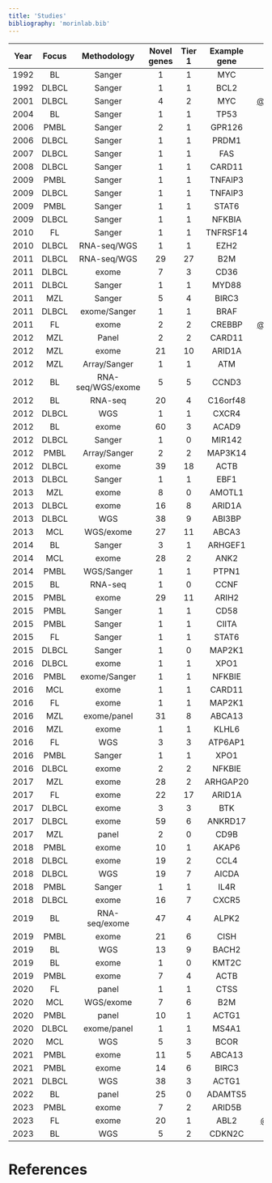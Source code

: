 ```yaml
---
title: 'Studies'
bibliography: 'morinlab.bib'
---
```


|Year|Focus|Methodology|Novel genes| Tier 1|Example gene|Study|
|:-:|:-:|:-:|:----:|:-:|:-:|:-------:|
|1992|BL|Sanger|1|1|MYC|[@johnstonCmycHypermutationBurkitt1992](papers/johnstonCmycHypermutationBurkitt1992.md)|
|1992|DLBCL|Sanger|1|1|BCL2|[@tanakaFrequentIncidenceSomatic1992](papers/tanakaFrequentIncidenceSomatic1992.md)|
|2001|DLBCL|Sanger|4|2|MYC|[@pasqualucciHypermutationMultipleProtooncogenes2001a](papers/pasqualucciHypermutationMultipleProtooncogenes2001a.md)|
|2004|BL|Sanger|1|1|TP53|[@wildaInactivationARFMDM2p53Pathway2004](papers/wildaInactivationARFMDM2p53Pathway2004.md)|
|2006|PMBL|Sanger|2|1|GPR126|[@wenigerMutationsTumorSuppressor2006a](papers/wenigerMutationsTumorSuppressor2006a.md)|
|2006|DLBCL|Sanger|1|1|PRDM1|[@pasqualucciInactivationPRDM1BLIMP12006a](papers/pasqualucciInactivationPRDM1BLIMP12006a.md)|
|2007|DLBCL|Sanger|1|1|FAS|[@schollMutationsRegionFAS2007](papers/schollMutationsRegionFAS2007.md)|
|2008|DLBCL|Sanger|1|1|CARD11|[@lenzOncogenicCARD11Mutations2008](papers/lenzOncogenicCARD11Mutations2008.md)|
|2009|PMBL|Sanger|1|1|TNFAIP3|[@schmitzTNFAIP3A20Tumor2009a](papers/schmitzTNFAIP3A20Tumor2009a.md)|
|2009|DLBCL|Sanger|1|1|TNFAIP3|[@compagnoMutationsMultipleGenes2009a](papers/compagnoMutationsMultipleGenes2009a.md)|
|2009|PMBL|Sanger|1|1|STAT6|[@ritzRecurrentMutationsSTAT62009a](papers/ritzRecurrentMutationsSTAT62009a.md)|
|2009|DLBCL|Sanger|1|1|NFKBIA|[@lakeMutationsNFKBIAEncoding2009](papers/lakeMutationsNFKBIAEncoding2009.md)|
|2010|FL|Sanger|1|1|TNFRSF14|[@cheungAcquiredTNFRSF14Mutations2010a](papers/cheungAcquiredTNFRSF14Mutations2010a.md)|
|2010|DLBCL|RNA-seq/WGS|1|1|EZH2|[@morinSomaticMutationsAltering2010a](papers/morinSomaticMutationsAltering2010a.md)|
|2011|DLBCL|RNA-seq/WGS|29|27|B2M|[@morinFrequentMutationHistonemodifying2011](papers/morinFrequentMutationHistonemodifying2011.md)|
|2011|DLBCL|exome|7|3|CD36|[@pasqualucciAnalysisCodingGenome2011](papers/pasqualucciAnalysisCodingGenome2011.md)|
|2011|DLBCL|Sanger|1|1|MYD88|[@ngoOncogenicallyActiveMYD882011a](papers/ngoOncogenicallyActiveMYD882011a.md)|
|2011|MZL|Sanger|5|4|BIRC3|[@rossiAlterationBIRC3Multiple2011a](papers/rossiAlterationBIRC3Multiple2011a.md)|
|2011|DLBCL|exome/Sanger|1|1|BRAF|[@tiacciBRAFMutationsHairycell2011a](papers/tiacciBRAFMutationsHairycell2011a.md)|
|2011|FL|exome|2|2|CREBBP|[@pasqualucciInactivatingMutationsAcetyltransferase2011a](papers/pasqualucciInactivatingMutationsAcetyltransferase2011a.md)|
|2012|MZL|Panel|2|2|CARD11|[@yanBCRTLRSignaling2012a](papers/yanBCRTLRSignaling2012a.md)|
|2012|MZL|exome|21|10|ARID1A|[@rossiCodingGenomeSplenic2012c](papers/rossiCodingGenomeSplenic2012c.md)|
|2012|MZL|Array/Sanger|1|1|ATM|[@braggioGenomicAnalysisMarginal2012](papers/braggioGenomicAnalysisMarginal2012.md)|
|2012|BL|RNA-seq/WGS/exome|5|5|CCND3|[@richterRecurrentMutationID32012a](papers/richterRecurrentMutationID32012a.md)|
|2012|BL|RNA-seq|20|4|C16orf48|[@schmitzBurkittLymphomaPathogenesis2012](papers/schmitzBurkittLymphomaPathogenesis2012.md)|
|2012|DLBCL|WGS|1|1|CXCR4|[@khodabakhshiRecurrentTargetsAberrant2012](papers/khodabakhshiRecurrentTargetsAberrant2012.md)|
|2012|BL|exome|60|3|ACAD9|[@loveGeneticLandscapeMutations2012](papers/loveGeneticLandscapeMutations2012.md)|
|2012|DLBCL|Sanger|1|0|MIR142|[@kwanhianMicroRNA142Mutated202012b](papers/kwanhianMicroRNA142Mutated202012b.md)|
|2012|PMBL|Array/Sanger|2|2|MAP3K14|[@ottoGeneticLesionsTRAF32012a](papers/ottoGeneticLesionsTRAF32012a.md)|
|2012|DLBCL|exome|39|18|ACTB|[@lohrDiscoveryPrioritizationSomatic2012a](papers/lohrDiscoveryPrioritizationSomatic2012a.md)|
|2013|DLBCL|Sanger|1|1|EBF1|[@bohleRoleEarlyBcell2013](papers/bohleRoleEarlyBcell2013.md)|
|2013|MZL|exome|8|0|AMOTL1|[@parryWholeExomeSequencing2013](papers/parryWholeExomeSequencing2013.md)|
|2013|DLBCL|exome|16|8|ARID1A|[@zhangGeneticHeterogeneityDiffuse2013](papers/zhangGeneticHeterogeneityDiffuse2013.md)|
|2013|DLBCL|WGS|38|9|ABI3BP|[@morinMutationalStructuralAnalysis2013](papers/morinMutationalStructuralAnalysis2013.md)|
|2013|MCL|WGS/exome|27|11|ABCA3|[@beaLandscapeSomaticMutations2013](papers/beaLandscapeSomaticMutations2013.md)|
|2014|BL|Sanger|3|1|ARHGEF1|[@muppidiLossSignalingGa132014b](papers/muppidiLossSignalingGa132014b.md)|
|2014|MCL|exome|28|2|ANK2|[@zhangGenomicLandscapeMantle2014](papers/zhangGenomicLandscapeMantle2014.md)|
|2014|PMBL|WGS/Sanger|1|1|PTPN1|[@gunawardanaRecurrentSomaticMutations2014c](papers/gunawardanaRecurrentSomaticMutations2014c.md)|
|2015|BL|RNA-seq|1|0|CCNF|[@abateDistinctViralMutational2015a](papers/abateDistinctViralMutational2015a.md)|
|2015|PMBL|exome|29|11|ARIH2|[@reichelFlowSortingExome2015a](papers/reichelFlowSortingExome2015a.md)|
|2015|PMBL|Sanger|1|1|CD58|[@schneiderAlterationsCD58Gene2015a](papers/schneiderAlterationsCD58Gene2015a.md)|
|2015|PMBL|Sanger|1|1|CIITA|[@mottokGenomicAlterationsCIITA2015b](papers/mottokGenomicAlterationsCIITA2015b.md)|
|2015|FL|Sanger|1|1|STAT6|[@yildizActivatingSTAT6Mutations2015c](papers/yildizActivatingSTAT6Mutations2015c.md)|
|2015|DLBCL|Sanger|1|0|MAP2K1|[@shinBRAFV600EMAP2K12015](papers/shinBRAFV600EMAP2K12015.md)|
|2016|DLBCL|exome|1|1|XPO1|[@mareschalWholeExomeSequencing2016](papers/mareschalWholeExomeSequencing2016.md)|
|2016|PMBL|exome/Sanger|1|1|NFKBIE|[@mansouriFrequentNFKBIEDeletions2016](papers/mansouriFrequentNFKBIEDeletions2016.md)|
|2016|MCL|exome|1|1|CARD11|[@wuGeneticHeterogeneityPrimary2016](papers/wuGeneticHeterogeneityPrimary2016.md)|
|2016|FL|exome|1|1|MAP2K1|[@louissaintPediatrictypeNodalFollicular2016a](papers/louissaintPediatrictypeNodalFollicular2016a.md)|
|2016|MZL|exome/panel|31|8|ABCA13|[@spinaGeneticsNodalMarginal2016b](papers/spinaGeneticsNodalMarginal2016b.md)|
|2016|MZL|exome|1|1|KLHL6|[@ganapathiGeneticLandscapeDural2016](papers/ganapathiGeneticLandscapeDural2016.md)|
|2016|FL|WGS|3|3|ATP6AP1|[@okosunRecurrentMTORC1activatingRRAGC2016a](papers/okosunRecurrentMTORC1activatingRRAGC2016a.md)|
|2016|PMBL|Sanger|1|1|XPO1|[@jardinRecurrentMutationsExportin2016a](papers/jardinRecurrentMutationsExportin2016a.md)|
|2016|DLBCL|exome|2|2|NFKBIE|[@morinGeneticLandscapesRelapsed2016](papers/morinGeneticLandscapesRelapsed2016.md)|
|2017|MZL|exome|28|2|ARHGAP20|[@jalladesExomeSequencingIdentifies2017](papers/jalladesExomeSequencingIdentifies2017.md)|
|2017|FL|exome|22|17|ARID1A|[@krysiakRecurrentSomaticMutations2017b](papers/krysiakRecurrentSomaticMutations2017b.md)|
|2017|DLBCL|exome|3|3|BTK|[@albuquerqueEnhancingKnowledgeDiscovery2017a](papers/albuquerqueEnhancingKnowledgeDiscovery2017a.md)|
|2017|DLBCL|exome|59|6|ANKRD17|[@reddyGeneticFunctionalDrivers2017](papers/reddyGeneticFunctionalDrivers2017.md)|
|2017|MZL|panel|2|0|CD9B|[@vandenbrandRecurrentMutationsGenes2017](papers/vandenbrandRecurrentMutationsGenes2017.md)|
|2018|PMBL|exome|10|1|AKAP6|[@tiacciPervasiveMutationsJAKSTAT2018b](papers/tiacciPervasiveMutationsJAKSTAT2018b.md)|
|2018|DLBCL|exome|19|2|CCL4|[@chapuyMolecularSubtypesDiffuse2018b](papers/chapuyMolecularSubtypesDiffuse2018b.md)|
|2018|DLBCL|WGS|19|7|AICDA|[@arthurGenomewideDiscoverySomatic2018](papers/arthurGenomewideDiscoverySomatic2018.md)|
|2018|PMBL|Sanger|1|1|IL4R|[@viganoSomaticIL4RMutations2018b](papers/viganoSomaticIL4RMutations2018b.md)|
|2018|DLBCL|exome|16|7|CXCR5|[@schmitzGeneticsPathogenesisDiffuse2018a](papers/schmitzGeneticsPathogenesisDiffuse2018a.md)|
|2019|BL|RNA-seq/exome|47|4|ALPK2|[@paneaWholeGenomeLandscape2019](papers/paneaWholeGenomeLandscape2019.md)|
|2019|PMBL|exome|21|6|CISH|[@mottokIntegrativeGenomicAnalysis2019b](papers/mottokIntegrativeGenomicAnalysis2019b.md)|
|2019|BL|WGS|13|9|BACH2|[@grandeGenomewideDiscoverySomatic2019](papers/grandeGenomewideDiscoverySomatic2019.md)|
|2019|BL|exome|1|0|KMT2C|[@zhouSporadicEndemicBurkitt2019](papers/zhouSporadicEndemicBurkitt2019.md)|
|2019|PMBL|exome|7|4|ACTB|[@wienandGenomicAnalysesFlowsorted2019b](papers/wienandGenomicAnalysesFlowsorted2019b.md)|
|2020|FL|panel|1|1|CTSS|[@barariaCathepsinAlterationsInduce2020c](papers/barariaCathepsinAlterationsInduce2020c.md)|
|2020|MCL|WGS/exome|7|6|B2M|[@pararajalingamCodingNoncodingDrivers2020](papers/pararajalingamCodingNoncodingDrivers2020.md)|
|2020|PMBL|panel|10|1|ACTG1|[@deschGenotypingCirculatingTumor2020](papers/deschGenotypingCirculatingTumor2020.md)|
|2020|DLBCL|exome/panel|1|1|MS4A1|[@rushtonGeneticEvolutionaryPatterns2020](papers/rushtonGeneticEvolutionaryPatterns2020.md)|
|2020|MCL|WGS|5|3|BCOR|[@nadeuGenomicEpigenomicInsights2020b](papers/nadeuGenomicEpigenomicInsights2020b.md)|
|2021|PMBL|exome|11|5|ABCA13|[@sarkozyMutationalLandscapeGray2021a](papers/sarkozyMutationalLandscapeGray2021a.md)|
|2021|PMBL|exome|14|6|BIRC3|[@dunsCharacterizationDLBCLPMBL2021b](papers/dunsCharacterizationDLBCLPMBL2021b.md)|
|2021|DLBCL|WGS|38|3|ACTG1|[@hubschmannMutationalMechanismsShaping2021b](papers/hubschmannMutationalMechanismsShaping2021b.md)|
|2022|BL|panel|25|0|ADAMTS5|[@burkhardtClinicalRelevanceMolecular2022b](papers/burkhardtClinicalRelevanceMolecular2022b.md)|
|2023|PMBL|exome|7|2|ARID5B|[@gomezUltraDeepSequencingReveals2023](papers/gomezUltraDeepSequencingReveals2023.md)|
|2023|FL|exome|20|1|ABL2|[@russler-germainMutationsAssociatedProgression2023b](papers/russler-germainMutationsAssociatedProgression2023b.md)|
|2023|BL|WGS|5|2|CDKN2C|[@thomasGeneticSubgroupsInform2023](papers/thomasGeneticSubgroupsInform2023.md)|

# References

